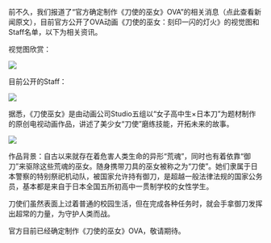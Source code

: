 前不久，我们报道了“官方确定制作《刀使的巫女》OVA”的相关消息（点此查看新闻原文），目前官方公开了OVA动画《刀使的巫女：刻印一闪的灯火》的视觉图和Staff名单，以下为相关资讯。

视觉图欣赏：

![](/uploads/images/1583074150.jpg)

目前公开的Staff：

![](/uploads/images/1583074192.png)

据悉，《刀使巫女》是由动画公司Studio五组以“女子高中生×日本刀”为题材制作的原创电视动画作品，讲述了美少女“刀使”磨练技能，开拓未来的故事。

![](/uploads/images/1583074160.jpg)

作品背景：自古以来就存在着危害人类生命的异形“荒魂”，同时也有着依靠“御刀”来驱除这些荒魂的巫女。随身携带刀具的巫女被称之为“刀使”。她们隶属于日本警察的特别祭祀机动队，被国家允许持有御刀，是超越一般法律法规的国家公务员，基本都是来自于日本全国五所初高中一贯制学校的女性学生。

刀使们虽然表面上过着普通的校园生活，但在完成各种任务时，就会手拿御刀发挥出超常的力量，为守护人类而战。

官方目前已经确定制作《刀使的巫女》OVA，敬请期待。